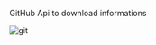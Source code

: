 GitHub Api to download informations

![git](https://user-images.githubusercontent.com/37794409/179525294-d9dde1ca-53d2-47c6-9181-3df8713985a7.png)

